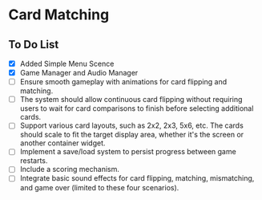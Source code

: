 # Card Matching 



## To Do List 
- [x] Added Simple Menu Scence
- [x] Game Manager and Audio Manager 
- [ ] Ensure smooth gameplay with animations for card flipping and matching.
- [ ] The system should allow continuous card flipping without requiring users to wait for card comparisons to finish before selecting additional cards.
- [ ] Support various card layouts, such as 2x2, 2x3, 5x6, etc. The cards should scale to fit the
target display area, whether it's the screen or another container widget.
- [ ] Implement a save/load system to persist progress between game restarts.
- [ ] Include a scoring mechanism.
- [ ] Integrate basic sound effects for card flipping, matching, mismatching, and game over
(limited to these four scenarios).